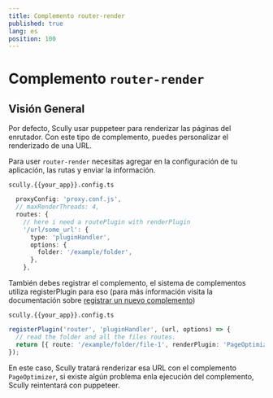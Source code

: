 ```yaml
---
title: Complemento router-render
published: true
lang: es
position: 100
---
```


# Complemento `router-render`

## Visión General

Por defecto, Scully usar puppeteer para renderizar las páginas del enrutador.
Con este tipo de complemento, puedes personalizar el renderizado de una URL.

Para user `router-render` necesitas agregar en la configuración de tu aplicación, las rutas y enviar la información.

`scully.{{your_app}}.config.ts`

```typescript
  proxyConfig: 'proxy.conf.js',
  // maxRenderThreads: 4,
  routes: {
    // here i need a routePlugin with renderPlugin
    '/url/some_url': {
      type: 'pluginHandler',
      options: {
        folder: '/example/folder',
      },
    },
```

También debes registrar el complemento, el sistema de complementos utiliza registerPlugin para eso (para más información visita la documentación sobre [registrar un nuevo complemento](/docs/Reference/plugins/custom-plugins/register-a-new-plugin))

`scully.{{your_app}}.config.ts`

```typescript
registerPlugin('router', 'pluginHandler', (url, options) => {
  // read the folder and all the files routes.
  return [{ route: '/example/folder/file-1', renderPlugin: 'PageOptimizer' }];
});
```

En este caso, Scully tratará renderizar esa URL con el complemento `PageOptimizer`, si existe algún problema enla ejecución del complemento, Scully reintentará con puppeteer.
